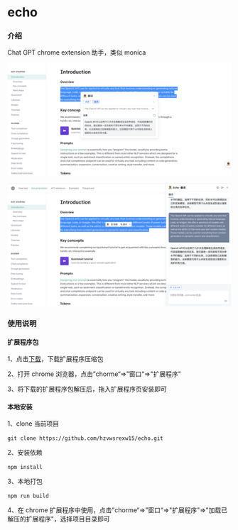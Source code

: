 # echo

### 介绍

Chat GPT chrome extension 助手，类似 monica

![cover](./images/WX20230503-183549@2x.png)

![cover](./images/WX20230503-183623%402x.png)

### 使用说明

#### 扩展程序包

1、点击<a target="_blank" href="https://help-doc.oss-cn-beijing.aliyuncs.com/echo-pro.zip?t=1683296881129">下载</a>，下载扩展程序压缩包

2、打开 chrome 浏览器，点击”chorme“=>”窗口“=>"扩展程序"

3、将下载的扩展程序包解压后，拖入扩展程序页安装即可

#### 本地安装

1、clone 当前项目

`git clone https://github.com/hzvwsrexw15/echo.git`

2、安装依赖

`npm install`

3、本地打包

`npm run build`

4、在 chrome 扩展程序中使用，点击”chorme“=>”窗口“=>"扩展程序"=>"加载已解压的扩展程序"，选择项目目录即可
